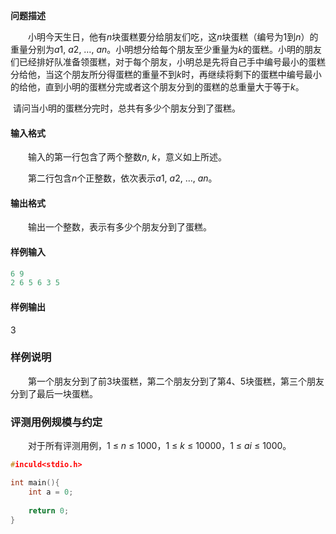 

**问题描述**

　　小明今天生日，他有*n*块蛋糕要分给朋友们吃，这*n*块蛋糕（编号为1到*n*）的重量分别为*a*1, *a*2, …, *an*。小明想分给每个朋友至少重量为*k*的蛋糕。小明的朋友们已经排好队准备领蛋糕，对于每个朋友，小明总是先将自己手中编号最小的蛋糕分给他，当这个朋友所分得蛋糕的重量不到*k*时，再继续将剩下的蛋糕中编号最小的给他，直到小明的蛋糕分完或者这个朋友分到的蛋糕的总重量大于等于*k*。

​		请问当小明的蛋糕分完时，总共有多少个朋友分到了蛋糕。

#### 输入格式

　　输入的第一行包含了两个整数*n*, *k*，意义如上所述。

 　　第二行包含*n*个正整数，依次表示*a*1, *a*2, …, *an*。

#### 输出格式

　　输出一个整数，表示有多少个朋友分到了蛋糕。

#### 样例输入

```c
6 9
2 6 5 6 3 5
```

#### 样例输出

3

### 样例说明

　　第一个朋友分到了前3块蛋糕，第二个朋友分到了第4、5块蛋糕，第三个朋友分到了最后一块蛋糕。

### 评测用例规模与约定

　　对于所有评测用例，1 ≤ *n* ≤ 1000，1 ≤ *k* ≤ 10000，1 ≤ *ai* ≤ 1000。

```c++
#inculd<stdio.h>

int main(){
    int a = 0;
    
    return 0;
}
```

